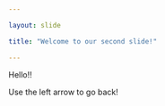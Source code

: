 ```yaml
---

layout: slide

title: "Welcome to our second slide!"

---
```


Hello!!

Use the left arrow to go back!